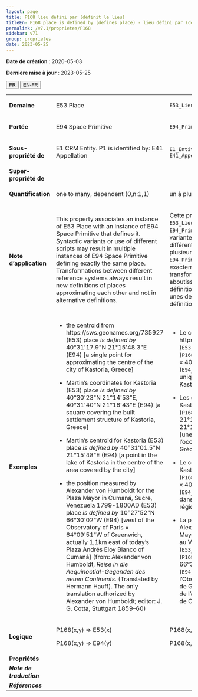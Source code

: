 ```yaml
---
layout: page
title: P168 lieu défini par (définit le lieu)
titleEn: P168 place is defined by (defines place) - lieu défini par (définit le lieu)
permalink: /v7.1/proprietes/P168
sidebar: v71
group: proprietes
date: 2023-05-25
---
```


**Date de création** : 2020-05-03

**Dernière mise à jour** : 2023-05-25

<div class="lang-buttons">
 <button id="fr" class="activate">FR</button>
 <button id="en-fr">EN-FR</button>
</div>

<table>
<tbody>
<tr>
<td><strong>Domaine</strong></td>
<td class="en">
<p>E53 Place</p>
</td>
<td>
<p><code class="language-plaintext highlighter-rouge">E53_Lieu</code></p>
</td>
</tr>
<tr>
<td><strong>Portée</strong></td>
<td class="en">
<p>E94 Space Primitive</p>
</td>
<td>
<p><code class="language-plaintext highlighter-rouge">E94_Primitive_spatiale</code></p>
</td>
</tr>
<tr>
<td><strong>Sous-propriété de</strong></td>
<td class="en">
<p>E1 CRM Entity. P1 is identified by: E41 Appellation</p>
</td>
<td>
<p><code class="language-plaintext highlighter-rouge">E1_Entité_CRM</code>. <code class="language-plaintext highlighter-rouge">P1_est_identifié_par</code> :  <code class="language-plaintext highlighter-rouge">E41_Appellation</code></p>
</td>
</tr>
<tr>
<td><strong>Super-propriété de</strong></td>
<td class="en">
</td>
<td>
</td>
</tr>
<tr>
<td><strong>Quantification</strong></td>
<td class="en">
<p>one to many, dependent (0,n:1,1)</p>
</td>
<td>
<p>un à plusieurs, dépendant (0,n:1,1)</p>
</td>
</tr>
<tr>
<td><strong>Note d’application</strong></td>
<td class="en">
<p>This property associates an instance of E53 Place with an instance of E94 Space Primitive that defines it. Syntactic variants or use of different scripts may result in multiple instances of E94 Space Primitive defining exactly the same place. Transformations between different reference systems always result in new definitions of places approximating each other and not in alternative definitions.</p>
</td>
<td>
<p>Cette propriété associe une instance de <code class="language-plaintext highlighter-rouge">E53_Lieu</code> à une instance de <code class="language-plaintext highlighter-rouge">E94_Primitive_spatiale</code> qui la définit. Les variantes syntaxiques ou l’utilisation de différentes écritures peuvent mener à plusieurs instances de  <code class="language-plaintext highlighter-rouge">E94_Primitive_spatiale</code> définissant exactement le même lieu. Les transformations d’un référentiel à un autre aboutissent toujours à de nouvelles définitions des lieux se rapprochant les unes des autres et non pas à des définitions alternatives.</p>
</td>
</tr>
<tr>
<td><strong>Exemples</strong></td>
<td class="en">
<ul>
<li><p>the centroid from https://sws.geonames.org/735927 (E53) place <em>is defined by</em> 40°31'17.9"N 21°15'48.3"E (E94) [a single point for approximating the centre of the city of Kastoria, Greece]</p>
</li>
<li><p>Martin’s coordinates for Kastoria (E53) place <em>is defined by</em> 40°30'23"N 21°14'53"E, 40°31'40"N 21°16'43"E (E94) [a square covering the built settlement structure of Kastoria, Greece]</p>
</li>
<li><p>Martin’s centroid for Kastoria (E53) place<em> is defined by</em> 40°31'01.5"N 21°15'48"E (E94) [a point in the lake of Kastoria in the centre of the area covered by the city]</p>
</li>
<li><p>the position measured by Alexander von Humboldt for the Plaza Mayor in Cumaná, Sucre, Venezuela 1799-1800AD (E53) place <em>is defined by</em> 10°27'52"N 66°30'02"W (E94) [west of the Observatory of Paris = 64°09'51"W of Greenwich, actually 1,1km east of today’s Plaza Andrés Eloy Blanco of Cumaná] (from: Alexander von Humboldt, <em>Reise in die Aequinoctial-Gegenden des neuen Continents.</em> (Translated by Hermann Hauff). The only translation authorized by Alexander von Humboldt; editor: J. G. Cotta, Stuttgart 1859–60)</p>
</li>
</ul>
</td>
<td>
<ul>
<li><p>Le centroïde du lieu https://sws.geonames.org/735927 (<code class="language-plaintext highlighter-rouge">E53_Lieu</code>) est défini par (<code class="language-plaintext highlighter-rouge">P168_lieu_défini_par</code>) « 40°31'17.9"N 21°15'48.3"E » (<code class="language-plaintext highlighter-rouge">E94_Primitive_spatiale</code>) [un point unique estimant le centre de la ville de Kastoria en Grèce]</p>
</li>
<li><p>Les coordonnées de Martin pour le lieu Kastoria (<code class="language-plaintext highlighter-rouge">E53_Lieu</code>) sont définies par (<code class="language-plaintext highlighter-rouge">P168_lieu_défini_par</code>) « 40°30'23"N 21°14'53"E, 40°31'40"N 21°16'43"E » (<code class="language-plaintext highlighter-rouge">E94_Primitive_spatiale</code>) [une surface couvrant la structure de l’occupation de la ville de Kastoria en Grèce]</p>
</li>
<li><p>Le centroïde de Martin pour le lieu Kastoria (<code class="language-plaintext highlighter-rouge">E53_Lieu</code>) est défini par (<code class="language-plaintext highlighter-rouge">P168_lieu_défini_par</code>) « 40°31'01.5"N 21°15'48"E » (<code class="language-plaintext highlighter-rouge">E94_Primitive_spatiale</code>) [un point dans le lac de Kastoria au centre de la région couvert par la ville] </p>
</li>
<li><p>La position géographique mesurée par Alexander von Humboldt pour la Plaza Mayor à Cumaná, dans l’État de Sucre au Venezuela en 1799-1800 EC (<code class="language-plaintext highlighter-rouge">E53_Lieu</code>) est définie par (<code class="language-plaintext highlighter-rouge">P168_lieu_défini_par</code>) « 10°27'52"N 66°30'02"W » (<code class="language-plaintext highlighter-rouge">E94_Primitive_spatiale</code>) [à l’ouest de l’Observatoire de Paris = 64°09'51"W de Greenwich, soit 1,1 kilomètre à l’est de l’actuelle Plaza Andrés Eloy Blanco de Cumaná] (von Humboldt, 1859)</p>
</li>
</ul>
</td>
</tr>
<tr>
<td><strong>Logique</strong></td>
<td class="en">
<p>P168(x,y) ⇒ E53(x)</p>
<p>P168(x,y) ⇒ E94(y)</p>
</td>
<td>
<p>P168(x,y) ⇒ E53(x)</p>
<p>P168(x,y) ⇒ E94(y)</p>
</td>
</tr>
<tr>
<td><strong>Propriétés</strong></td>
<td class="en">
</td>
<td>
</td>
</tr>
<tr>
<td><strong><em>Note de traduction</em></strong></td>
<td colspan="2">
</td>
</tr>
<tr>
<td><strong><em>Références</em></strong></td>
<td colspan="2">
</td>
</tr>
</tbody>
</table>

